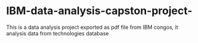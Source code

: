 # IBM-data-analysis-capston-project-

This is a data analysis project exported as pdf file from IBM congos, it analysis data from technologies database
